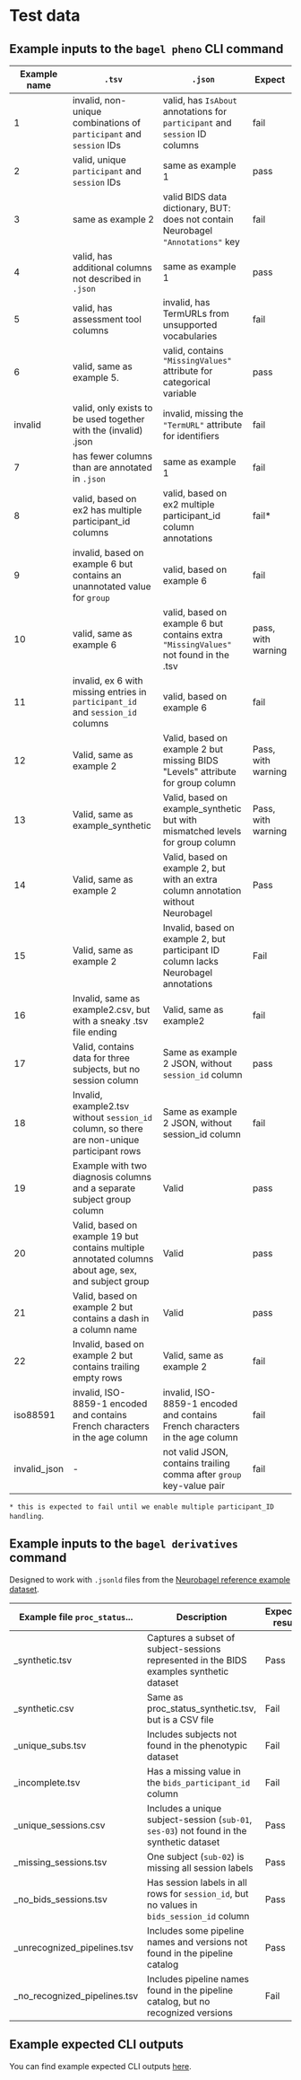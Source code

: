 # Test data

## Example inputs to the `bagel pheno` CLI command

| Example name | `.tsv` | `.json` | Expect |
| ----- | ----- | ----- | ----- |
| 1 | invalid, non-unique combinations of `participant` and `session` IDs | valid, has `IsAbout` annotations for `participant` and `session` ID columns | fail |
| 2 | valid, unique `participant` and `session` IDs | same as example 1 | pass |
| 3 | same as example 2 | valid BIDS data dictionary, BUT: does not contain Neurobagel `"Annotations"` key | fail |
| 4 | valid, has additional columns not described in `.json` | same as example 1 | pass |
| 5 | valid, has assessment tool columns | invalid, has TermURLs from unsupported vocabularies | fail |
| 6 | valid, same as example 5. | valid, contains `"MissingValues"` attribute for categorical variable | pass |
| invalid | valid, only exists to be used together with the (invalid) .json | invalid, missing the `"TermURL"` attribute for identifiers | fail |
| 7 | has fewer columns than are annotated in `.json` | same as example 1 | fail |
| 8 | valid, based on ex2 has multiple participant_id columns | valid, based on ex2 multiple participant_id column annotations | fail* |
| 9 | invalid, based on example 6 but contains an unannotated value for `group` | valid, based on example 6 | fail |
| 10 | valid, same as example 6 | valid, based on example 6 but contains extra `"MissingValues"` not found in the .tsv | pass, with warning |
| 11 | invalid, ex 6 with missing entries in `participant_id` and `session_id` columns | valid, based on example 6 | fail |
| 12 | Valid, same as example 2 | Valid, based on example 2 but missing BIDS "Levels" attribute for group column | Pass, with warning |
| 13 | Valid, same as example_synthetic | Valid, based on example_synthetic but with mismatched levels for group column | Pass, with warning |
| 14 | Valid, same as example 2 | Valid, based on example 2, but with an extra column annotation without Neurobagel | Pass |
| 15 | Valid, same as example 2 | Invalid, based on example 2, but participant ID column lacks Neurobagel annotations | Fail |
| 16 | Invalid, same as example2.csv, but with a sneaky .tsv file ending | Valid, same as example2 | fail |
| 17 | Valid, contains data for three subjects, but no session column | Same as example 2 JSON, without `session_id` column | pass |
| 18 | Invalid, example2.tsv without `session_id` column, so there are non-unique participant rows | Same as example 2 JSON, without session_id column | fail |
| 19 | Example with two diagnosis columns and a separate subject group column | Valid | pass |
| 20 | Valid, based on example 19 but contains multiple annotated columns about age, sex, and subject group | Valid | pass |
| 21 | Valid, based on example 2 but contains a dash in a column name | Valid | pass |
| 22 | Invalid, based on example 2 but contains trailing empty rows | Valid, same as example 2 | fail |
| iso88591 | invalid, ISO-8859-1 encoded and contains French characters in the age column | invalid, ISO-8859-1 encoded and contains French characters in the age column | fail |
| invalid_json | - | not valid JSON, contains trailing comma after `group` key-value pair | fail |

`* this is expected to fail until we enable multiple participant_ID handling`.

## Example inputs to the `bagel derivatives` command
Designed to work with `.jsonld` files from the [Neurobagel reference example dataset](https://github.com/neurobagel/neurobagel_examples).

Example file `proc_status`... | Description | Expected result
----- | ----- | -----
_synthetic.tsv | Captures a subset of subject-sessions represented in the BIDS examples synthetic dataset | Pass
_synthetic.csv | Same as proc_status_synthetic.tsv, but is a CSV file | Fail
_unique_subs.tsv | Includes subjects not found in the phenotypic dataset | Fail
_incomplete.tsv | Has a missing value in the `bids_participant_id` column | Fail
_unique_sessions.csv | Includes a unique subject-session (`sub-01`, `ses-03`) not found in the synthetic dataset | Pass
_missing_sessions.tsv | One subject (`sub-02`) is missing all session labels | Pass
_no_bids_sessions.tsv | Has session labels in all rows for `session_id`, but no values in `bids_session_id` column | Pass
_unrecognized_pipelines.tsv | Includes some pipeline names and versions not found in the pipeline catalog | Pass
_no_recognized_pipelines.tsv | Includes pipeline names found in the pipeline catalog, but no recognized versions | Fail 



## Example expected CLI outputs
You can find example expected CLI outputs [here](https://github.com/neurobagel/neurobagel_examples).